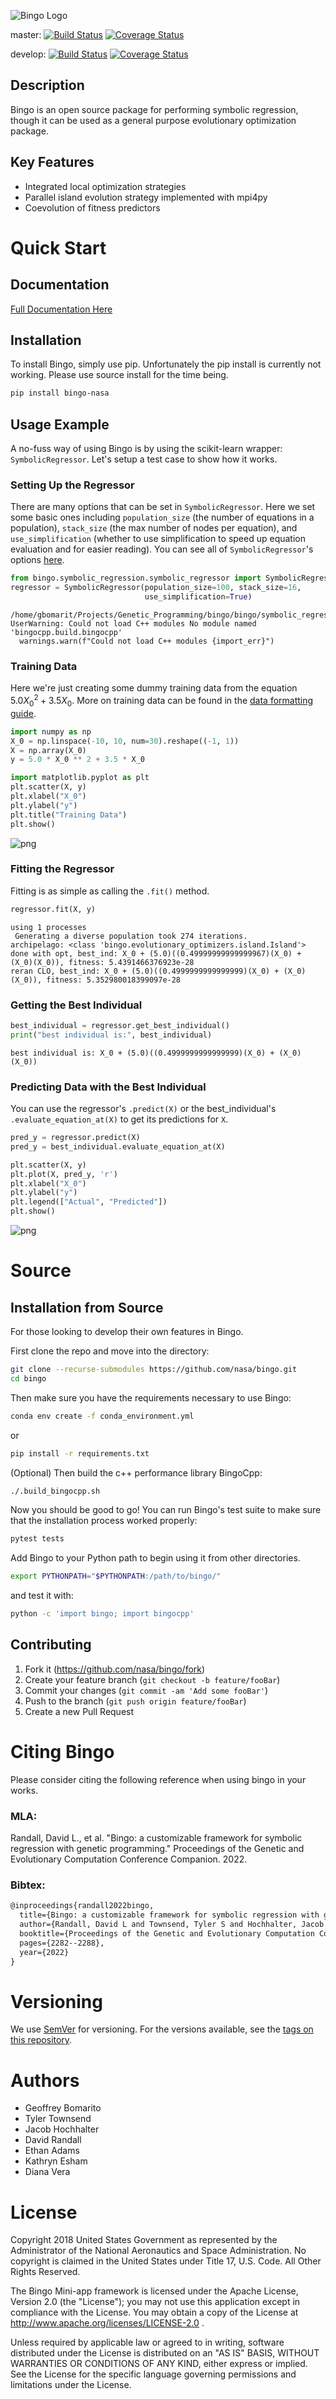![Bingo Logo](media/logo.png)

master: [![Build Status](https://github.com/nasa/bingo/actions/workflows/tests.yml/badge.svg?branch=master)](https://github.com/nasa/bingo/actions?query=branch%3Adevelop)
[![Coverage Status](https://coveralls.io/repos/github/nasa/bingo/badge.svg?branch=master)](https://coveralls.io/github/nasa/bingo?branch=develop) 

develop: 
[![Build Status](https://github.com/nasa/bingo/actions/workflows/tests.yml/badge.svg?branch=develop)](https://github.com/nasa/bingo/actions?query=branch%3Adevelop)
[![Coverage Status](https://coveralls.io/repos/github/nasa/bingo/badge.svg?branch=develop)](https://coveralls.io/github/nasa/bingo?branch=develop) 

## Description
Bingo is an open source package for performing symbolic regression, though it 
can be used as a general purpose evolutionary optimization package.  

## Key Features
*   Integrated local optimization strategies
*   Parallel island evolution strategy implemented with mpi4py
*   Coevolution of fitness predictors

# Quick Start

## Documentation
[Full Documentation Here](https://nightdr.github.io/bingo/)

## Installation

To install Bingo, simply use pip.  Unfortunately the pip install is currently not working.  Please use source install for the time being.

```sh
pip install bingo-nasa
```

## Usage Example
A no-fuss way of using Bingo is by using the scikit-learn wrapper:
`SymbolicRegressor`. Let's setup a test case to show how it works.

### Setting Up the Regressor

There are many options that can be set in `SymbolicRegressor`. Here we set some basic ones including
`population_size` (the number of equations in a population), `stack_size` (the max number of nodes per equation), and `use_simplification`
(whether to use simplification to speed up equation evaluation and for easier reading). You can see all of `SymbolicRegressor`'s
options [here](https://nightdr.github.io/bingo/_apidocs/bingo.symbolic_regression.html#module-bingo.symbolic_regression.symbolic_regressor).


```python
from bingo.symbolic_regression.symbolic_regressor import SymbolicRegressor
regressor = SymbolicRegressor(population_size=100, stack_size=16,
                              use_simplification=True)
```

    /home/gbomarit/Projects/Genetic_Programming/bingo/bingo/symbolic_regression/__init__.py:31: UserWarning: Could not load C++ modules No module named 'bingocpp.build.bingocpp'
      warnings.warn(f"Could not load C++ modules {import_err}")


### Training Data
Here we're just creating some dummy training data from the equation $5.0 X_0^2 + 3.5 X_0$. More on training data can be found
in the [data formatting guide](https://nightdr.github.io/bingo/_high_level/data_formatting.html).
```python
import numpy as np
X_0 = np.linspace(-10, 10, num=30).reshape((-1, 1))
X = np.array(X_0)
y = 5.0 * X_0 ** 2 + 3.5 * X_0
```


```python
import matplotlib.pyplot as plt
plt.scatter(X, y)
plt.xlabel("X_0")
plt.ylabel("y")
plt.title("Training Data")
plt.show()
```


    
![png](media/usage_example_1.png)
    


### Fitting the Regressor

Fitting is as simple as calling the `.fit()` method.


```python
regressor.fit(X, y)
```

    using 1 processes
     Generating a diverse population took 274 iterations.
    archipelago: <class 'bingo.evolutionary_optimizers.island.Island'>
    done with opt, best_ind: X_0 + (5.0)((0.49999999999999967)(X_0) + (X_0)(X_0)), fitness: 5.4391466376923e-28
    reran CLO, best_ind: X_0 + (5.0)((0.4999999999999999)(X_0) + (X_0)(X_0)), fitness: 5.352980018399097e-28


### Getting the Best Individual


```python
best_individual = regressor.get_best_individual()
print("best individual is:", best_individual)
```

    best individual is: X_0 + (5.0)((0.4999999999999999)(X_0) + (X_0)(X_0))


### Predicting Data with the Best Individual

You can use the regressor's `.predict(X)` or
the best_individual's `.evaluate_equation_at(X)` to get
its predictions for `X`.


```python
pred_y = regressor.predict(X)
pred_y = best_individual.evaluate_equation_at(X)

plt.scatter(X, y)
plt.plot(X, pred_y, 'r')
plt.xlabel("X_0")
plt.ylabel("y")
plt.legend(["Actual", "Predicted"])
plt.show()
```


    
![png](media/usage_example_2.png)

# Source

## Installation from Source

For those looking to develop their own features in Bingo.

First clone the repo and move into the directory:

```sh
git clone --recurse-submodules https://github.com/nasa/bingo.git
cd bingo
```

Then make sure you have the requirements necessary to use Bingo:


```sh
conda env create -f conda_environment.yml
```

or

```sh
pip install -r requirements.txt
```

(Optional) Then build the c++ performance library BingoCpp:

```sh
./.build_bingocpp.sh
```

Now you should be good to go! You can run Bingo's test suite to make sure that
the installation process worked properly:

```sh
pytest tests
```

Add Bingo to your Python path to begin using it from other directories.

```sh
export PYTHONPATH="$PYTHONPATH:/path/to/bingo/"
```

and test it with:

```sh
python -c 'import bingo; import bingocpp'
```

## Contributing
1.  Fork it (<https://github.com/nasa/bingo/fork>)
2.  Create your feature branch (`git checkout -b feature/fooBar`)
3.  Commit your changes (`git commit -am 'Add some fooBar'`)
4.  Push to the branch (`git push origin feature/fooBar`)
5.  Create a new Pull Request

# Citing Bingo
Please consider citing the following reference when using bingo in your works.

### MLA:
Randall, David L., et al. "Bingo: a customizable framework for symbolic regression with genetic programming." Proceedings of the Genetic and Evolutionary Computation Conference Companion. 2022.

### Bibtex:
```latex
@inproceedings{randall2022bingo,
  title={Bingo: a customizable framework for symbolic regression with genetic programming},
  author={Randall, David L and Townsend, Tyler S and Hochhalter, Jacob D and Bomarito, Geoffrey F},
  booktitle={Proceedings of the Genetic and Evolutionary Computation Conference Companion},
  pages={2282--2288},
  year={2022}
}
```

# Versioning
We use [SemVer](http://semver.org/) for versioning. For the versions available, 
see the [tags on this repository](https://github.com/nasa/bingo/tags). 

# Authors
*   Geoffrey Bomarito
*   Tyler Townsend
*   Jacob Hochhalter
*   David Randall
*   Ethan Adams
*   Kathryn Esham
*   Diana Vera
  
# License 
Copyright 2018 United States Government as represented by the Administrator of 
the National Aeronautics and Space Administration. No copyright is claimed in 
the United States under Title 17, U.S. Code. All Other Rights Reserved.

The Bingo Mini-app framework is licensed under the Apache License, Version 2.0 
(the "License"); you may not use this application except in compliance with the 
License. You may obtain a copy of the License at 
http://www.apache.org/licenses/LICENSE-2.0 .

Unless required by applicable law or agreed to in writing, software distributed 
under the License is distributed on an "AS IS" BASIS, WITHOUT WARRANTIES OR 
CONDITIONS OF ANY KIND, either express or implied. See the License for the 
specific language governing permissions and limitations under the License.
